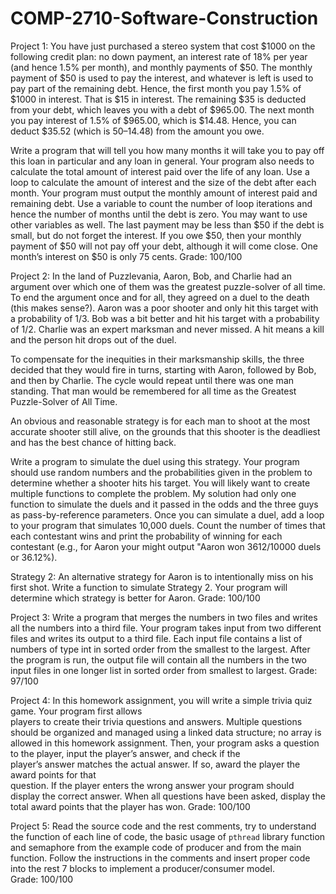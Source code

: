 # COMP-2710-Software-Construction

Project 1: You have just purchased a stereo system that cost $1000 on the following credit plan: no 
down  payment,  an  interest  rate  of  18%  per  year  (and  hence  1.5%  per  month),  and 
monthly payments of $50. The monthly payment of $50 is used to pay the interest, and 
whatever is left is used to pay part of the remaining debt. Hence, the first month you pay 
1.5% of $1000 in interest. That is $15 in interest. The remaining $35 is deducted from your 
debt, which leaves you with a debt of $965.00. The next month you pay interest of 1.5% 
of $965.00, which is $14.48. Hence, you can deduct $35.52 (which is $50–$14.48) from 
the amount you owe.
 
Write a program that will tell you how many months it will take you to pay off this loan in 
particular and any loan in general. Your program also needs to calculate the total amount 
of interest paid over the life of any loan. Use a loop to calculate the amount of interest 
and  the  size  of  the  debt  after  each  month.  Your  program  must  output  the  monthly 
amount of interest paid and remaining debt. Use a variable to count the number of loop 
iterations and hence the number of months until the debt is zero. You may want to use 
other variables as well. The last payment may be less than $50 if the debt is small, but do 
not forget the interest. If you owe $50, then your monthly payment of $50 will not pay 
off your debt, although it will come close. One month’s interest on $50 is only 75 cents.
Grade: 100/100


Project 2: In the land of Puzzlevania, Aaron, Bob, and Charlie had an argument over which one of 
them was the greatest puzzle-solver of all time.  To end the argument once and for all, 
they agreed on a duel to the death (this makes sense?). Aaron was a poor shooter and 
only hit this target with a probability of 1/3. Bob was a bit better and hit his target with 
a probability of 1/2. Charlie was an expert marksman and never missed. A hit means a 
kill and the person hit drops out of the duel. 
 
To compensate for the inequities in their marksmanship skills, the three decided that 
they would fire in turns, starting with Aaron, followed by Bob, and then by Charlie. The 
cycle would repeat until there was one man standing. That man would be remembered 
for all time as the Greatest Puzzle-Solver of All Time. 
 
An obvious and reasonable strategy is for each man to shoot at the most accurate 
shooter still alive, on the grounds that this shooter is the deadliest and has the best 
chance of hitting back. 
 
Write a program to simulate the duel using this strategy. Your program should use 
random numbers and the probabilities given in the problem to determine whether a 
shooter hits his target. You will likely want to create multiple functions to complete the 
problem. My solution had only one function to simulate the duels and it passed in the 
odds and the three guys as pass-by-reference parameters.  Once you can simulate a duel, 
add a loop to your program that simulates 10,000 duels. Count the number of times that 
each contestant wins and print the probability of winning for each contestant (e.g., for 
Aaron your might output "Aaron won 3612/10000 duels or 36.12%).  
 
Strategy 2: An alternative strategy for Aaron is to intentionally miss on his first shot. 
Write a function to simulate Strategy 2. Your program will determine which strategy is 
better for Aaron.
Grade: 100/100

Project 3: Write a program that merges the numbers in two files and writes all the numbers into a 
third file. Your program takes input from two different files and writes its output to a 
third file. Each input file contains a list of numbers of type int in sorted order from the 
smallest to the largest. After the program is run, the output file will contain all the 
numbers in the two input files in one longer list in sorted order from smallest to largest.
Grade: 97/100

Project 4: In	this	homework	assignment,	you	will	write	a	simple	trivia	quiz	game.	Your program	first	allows	
players	to	create	their	trivia	questions	and	answers.	Multiple	questions	should	be	organized	and	
managed	 using	a	linked	 data	 structure;	 no	array	is	allowed	in	 this	 homework	assignment.
Then,	your	program	asks	a	question	 to	 the	player,	input	 the	player’s	answer,	and	check	if	 the	
player’s	answer	matches	 the	actual	answer.	If	 so,	award	the	player	 the	award	points	 for	 that	
question.	If	the	player	enters	the	wrong	answer	your	program	should	display	the	correct	answer.	
When	all	questions	have	been	asked, display	the	total award	points that	the	player	has	won.
Grade: 100/100

Project 5: Read the source code and the rest comments, try to understand the function of each line of code, 
the basic usage of `pthread` library function and semaphore from the example code of producer 
and from the main function. 
Follow the instructions in the comments and insert proper code into the rest 7 blocks to implement 
a producer/consumer model.  
Grade: 100/100
